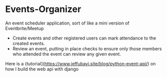 # Events-Organizer

An event scheduler application, sort of like a mini version of Eventbrite/Meetup

  - Create events and other registered users can mark attendance to the created events. 
  - Review an event, putting in place checks to ensure only those members who attended the event can review any given event.
  
Here is a {tutorial](https://www.jeffubayi.site/blog/python-event-api/) on how I build the web api with django
  
